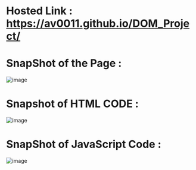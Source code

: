 # Hosted Link :  https://av0011.github.io/DOM_Project/

# SnapShot of the Page : 

![image](https://github.com/Av0011/DOM_Project/assets/126654288/52dba3df-417d-4b0c-a520-710cf7929818)

# Snapshot of HTML CODE : 

![image](https://github.com/Av0011/DOM_Project/assets/126654288/29557266-8ced-43c3-9e3f-3c14ad04eafd)

# SnapShot of JavaScript Code : 

![image](https://github.com/Av0011/DOM_Project/assets/126654288/87b80572-4e65-437f-844f-469a3cbff526)

